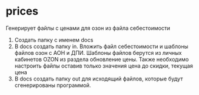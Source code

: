 # prices
Генерирует файлы с ценами для озон из файла себестоимости

1. Создать папку с именем docs
2. В docs создать папку in. Вложить файл себестоимости и шаблоны файлов озон с АОН и ДПИ.
  Шаблоны файлов берутся из личных кабинетов OZON из раздела обновление цены.
  Также необходимо настроить файлы оставив только значения цена до скидки, текущая цена 
3. В docs создать папку out для исходящий файлов, которые будут сгенерированы программой.
